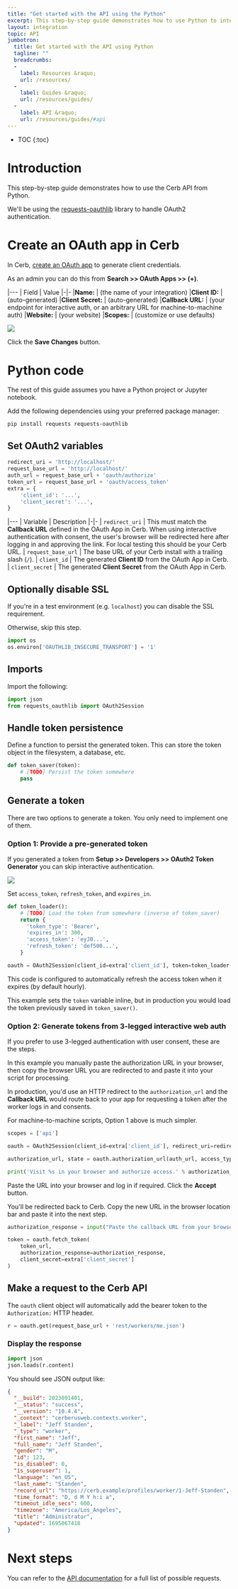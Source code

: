 ```yaml
---
title: "Get started with the API using the Python"
excerpt: This step-by-step guide demonstrates how to use Python to interact with the Cerb API.
layout: integration
topic: API
jumbotron:
  title: Get started with the API using Python
  tagline: ""
  breadcrumbs:
  -
    label: Resources &raquo;
    url: /resources/
  -
    label: Guides &raquo;
    url: /resources/guides/
  -
    label: API &raquo;
    url: /resources/guides/#api
---
```


* TOC
{:toc}

# Introduction

This step-by-step guide demonstrates how to use the Cerb API from Python.

We'll be using the [requests-oauthlib](https://github.com/requests/requests-oauthlib) library to handle OAuth2 authentication.

# Create an OAuth app in Cerb

In Cerb, [create an OAuth app](/docs/api/authentication/) to generate client credentials.

As an admin you can do this from **Search >> OAuth Apps >> (+)**.

|---
| Field | Value
|-|-
|**Name:** | (the name of your integration)
|**Client ID:** | (auto-generated)
|**Client Secret:** | (auto-generated)
|**Callback URL:** | (your endpoint for interactive auth, or an arbitrary URL for machine-to-machine auth)
|**Website:** | (your website)
|**Scopes:** | (customize or use defaults)

<div class="cerb-screenshot">
<img src="/assets/images/guides/api/using-python/oauth-new.png" class="screenshot">
</div>

Click the **Save Changes** button.

# Python code

The rest of this guide assumes you have a Python project or Jupyter notebook.

Add the following dependencies using your preferred package manager:

```shell
pip install requests requests-oauthlib
```

## Set OAuth2 variables

```python
redirect_uri = 'http://localhost/'
request_base_url = 'http://localhost/'
auth_url = request_base_url + 'oauth/authorize'
token_url = request_base_url + 'oauth/access_token'
extra = {
    'client_id': '...',
    'client_secret': '...',
}
```

|---
| Variable | Description
|-|-
| `redirect_uri` | This must match the **Callback URL** defined in the OAuth App in Cerb. When using interactive authentication with consent, the user's browser will be redirected here after logging in and approving the link. For local testing this should be your Cerb URL.
| `request_base_url` | The base URL of your Cerb install with a trailing slash (`/`).
| `client_id` | The generated **Client ID** from the OAuth App in Cerb.
| `client_secret` | The generated **Client Secret** from the OAuth App in Cerb.

## Optionally disable SSL

If you're in a test environment (e.g. `localhost`) you can disable the SSL requirement.

Otherwise, skip this step.

```python
import os
os.environ['OAUTHLIB_INSECURE_TRANSPORT'] = '1'
```

## Imports

Import the following:

```python
import json
from requests_oauthlib import OAuth2Session
```

## Handle token persistence

Define a function to persist the generated token. This can store the token object in the filesystem, a database, etc.

```python
def token_saver(token):
    # [TODO] Persist the token somewhere
    pass
```

## Generate a token

There are two options to generate a token. You only need to implement one of them.

### Option 1: Provide a pre-generated token

If you generated a token from **Setup >> Developers >> OAuth2 Token Generator** you can skip interactive authentication.

<div class="cerb-screenshot">
<img src="/assets/images/guides/api/using-python/oauth-token-gen.png" class="screenshot">
</div>

Set `access_token`, `refresh_token`, and `expires_in`.

```python
def token_loader():
    # [TODO] Load the token from somewhere (inverse of token_saver)
    return {
      'token_type': 'Bearer',
      'expires_in': 300,
      'access_token': 'eyJ0...',
      'refresh_token': 'def500...',
    }

oauth = OAuth2Session(client_id=extra['client_id'], token=token_loader(), auto_refresh_url=token_url, auto_refresh_kwargs=extra, token_updater=token_saver)
```

This code is configured to automatically refresh the access token when it expires (by default hourly).

This example sets the `token` variable inline, but in production you would load the token previously saved in `token_saver()`.

### Option 2: Generate tokens from 3-legged interactive web auth

If you prefer to use 3-legged authentication with user consent, these are the steps.

In this example you manually paste the authorization URL in your browser, then copy the browser URL you are redirected to and paste it into your script for processing.

In production, you'd use an HTTP redirect to the `authorization_url` and the **Callback URL** would route back to your app for requesting a token after the worker logs in and consents.

For machine-to-machine scripts, Option 1 above is much simpler.

```python
scopes = ['api']

oauth = OAuth2Session(client_id=extra['client_id'], redirect_uri=redirect_uri, scope=scopes, auto_refresh_url=token_url, auto_refresh_kwargs=extra, token_updater=token_saver)

authorization_url, state = oauth.authorization_url(auth_url, access_type="offline")

print('Visit %s in your browser and authorize access.' % authorization_url)
```

Paste the URL into your browser and log in if required. Click the **Accept** button.

You'll be redirected back to Cerb. Copy the new URL in the browser location bar and paste it into the next step.

```python
authorization_response = input("Paste the callback URL from your browser location bar:")

token = oauth.fetch_token(
    token_url,
    authorization_response=authorization_response,
    client_secret=extra['client_secret']
)
```

## Make a request to the Cerb API

The `oauth` client object will automatically add the bearer token to the `Authorization:` HTTP header.

```python
r = oauth.get(request_base_url + 'rest/workers/me.json')
```

### Display the response

```python
import json
json.loads(r.content)
```

You should see JSON output like:

```json
{
  "__build": 2023091401,
  "__status": "success",
  "__version": "10.4.4",
  "_context": "cerberusweb.contexts.worker",
  "_label": "Jeff Standen",
  "_type": "worker",
  "first_name": "Jeff",
  "full_name": "Jeff Standen",
  "gender": "M",
  "id": 123,
  "is_disabled": 0,
  "is_superuser": 1,
  "language": "en_US",
  "last_name": "Standen",
  "record_url": "https://cerb.example/profiles/worker/1-Jeff-Standen",
  "time_format": "D, d M Y h:i a",
  "timeout_idle_secs": 600,
  "timezone": "America/Los_Angeles",
  "title": "Administrator",
  "updated": 1695067418
}
```

# Next steps

You can refer to the [API documentation](/docs/api/) for a full list of possible requests.